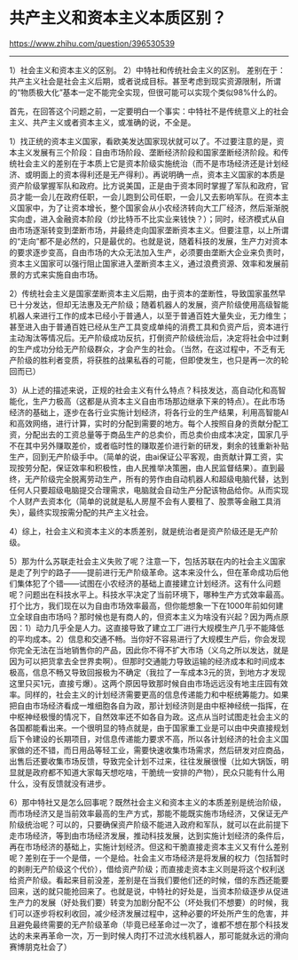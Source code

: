 # 共产主义和资本主义本质区别？

https://www.zhihu.com/question/396530539


************************************

1）社会主义和资本主义的区别。
2）中特社和传统社会主义的区别。
差别在于：共产主义社会是社会主义后期，或者说成目标。甚至考虑到现实资源限制，所谓的“物质极大化”基本一定不能完全实现，但很可能可以实现个类似98%什么的。

首先，在回答这个问题之前，一定要明白一个事实：中特社不是传统意义上的社会主义、共产主义或者资本主义，或准确的说，不全是。

1）找正统的资本主义国家，看欧美发达国家现状就可以了。不过要注意的是，资本主义发展有三个阶段：自由市场阶段、垄断经济阶段和国家垄断经济阶段。和传统社会主义的差别在于本质上它是资本阶级实施统治（而不是市场经济还是计划经济、或明面上的资本得利还是无产得利）。再说明确一点，资本主义国家的本质是资产阶级掌握军队和政府。比方说美国，正是由于资本同时掌握了军队和政府，官员才能一会儿在政府任职，一会儿跑到公司任职，一会儿又去影响军队。在资本主义国家中，为了让资本增长，整个国家会从小农经济转向大工厂经济，然后渐渐脱实向虚，进入金融资本阶段（炒比特币不比实业来钱快？）；同时，经济模式从自由市场逐渐转变到垄断市场，并最终走向国家垄断资本主义。但要注意，以上所谓的“走向”都不是必然的，只是最优的。也就是说，随着科技的发展，生产力对资本的要求逐步变高，自由市场的大众无法加入生产，必须要由垄断大企业来负责时，资本主义国家可以强行阻止国家进入垄断资本主义，通过浪费资源、效率和发展前景的方式来实施自由市场。

2）传统社会主义是国家垄断资本主义后期，由于资本的垄断性，导致国家虽然早已十分发达，但却无法惠及无产阶级；随着机器人的发展，资产阶级使用高级智能机器人来进行工作的成本已经小于普通人，以至于普通百姓大量失业，无力维生；甚至进入由于普通百姓已经从生产工具变成单纯的消费工具和负资产后，资本进行主动淘汰等情况后。无产阶级成功反抗，打倒资产阶级统治后，决定将社会中过剩的生产成功分给无产阶级群众，才会产生的社会。（当然，在这过程中，不乏有无产阶级的胜利者变质，将获胜的战果私吞的可能，但即使发生，也只是再一次的轮回而已）

3）从上述的描述来说，正规的社会主义有什么特点？科技发达，高自动化和高智能化，生产力极高（这都是从资本主义自由市场那边继承下来的特点）。在此市场经济的基础上，逐步在各行业实施计划经济，将各行业的生产结果，利用高智能AI和高效网络，进行计算，实时的分配到需要的地方。每个人按照自身的贡献分配工资，分配出去的工资总量等于商品生产的总卖价，而总卖价由成本决定，国家几乎不在其中另外赚取差价，或者临时性的赚取差价进行新的研发，剩余的钱重新补贴生产，回到无产阶级手中。（简单的说，由ai保证公平客观，由贡献计算工资，实现按劳分配，保证效率和积极性，由人民推举决策圈，由人民监督结果）。直到最终，无产阶级完全脱离劳动生产，所有的劳作由自动机器人和超级电脑代替，达到任何人只要超级电脑提交合理需求，电脑就会自动生产分配该物品给你。从而实现个人财产去资本化（简单的说就是私人房屋不会有人要租了、股票等金融工具消失），最终实现按需分配的共产主义社会。

4）综上，社会主义和资本主义的本质差别，就是统治者是资产阶级还是无产阶级。

5）那为什么苏联走社会主义失败了呢？注意一下，包括苏联在内的社会主义国家是走了列宁的路子——提前进行无产阶级革命。这本来没什么，但在革命成功后他们集体犯了个错——试图在小农经济的基础上直接建立计划经济。这有什么问题呢？问题出在科技水平上。科技水平决定了当前环境下，哪种生产方式效率最高。打个比方，我们现在以为自由市场效率最高，但你能想象一下在1000年前如何建立全球自由市场吗？那时候也是有商人的，但资本主义为啥没有兴起？因为两点原因：1）动力几乎全是人力。这直接导致了建立工厂进行大规模生产几乎不能降低的平均成本。2）信息和交通不畅。当你好不容易进行了大规模生产后，你会发现你完全无法在当地销售你的产品，因此你不得不扩大市场（义乌之所以发达，就是因为可以把货拿去全世界卖啊）。但那时交通能力导致运输的经济成本和时间成本极高，信息不畅又导致回报极为不确定（我拉了一车成本3元的货，到地方才发现这里只买1元，直接亏爆）。这两个原因导致那时候自由市场远远没有地主庄园有效率。同样的，社会主义的计划经济需要更高的信息传递能力和中枢统筹能力。如果把自由市场经济看成一堆细胞各自为政，那计划经济则是由中枢神经统一指挥，在中枢神经极慢的情况下，自然效率还不如各自为政。这点从当时试图走社会主义的各国都能看出来。一个很明显的特点就是，由于国家重工业是可以由中央直接规划后下令建设的长期项目，对信息传递能力要求不高，所以各计划经济的社会主义国家做的还不错，而日用品等轻工业，需要快速收集市场需求，然后研发对应商品，出售后还要收集市场反馈，导致完全计划不过来，往往发展很慢（比如大锅饭，明显就是政府都不知道大家每天想吃啥，干脆统一安排的产物），民众只能有什么用什么，没有反馈就没有进步。

6）那中特社又是怎么回事呢？既然社会主义和资本主义的本质差别是统治阶级，而市场经济又是当前效率最高的生产方式，那能不能既实施市场经济，又保证无产阶级统治呢？可以的，只要确保资产阶级不能进入政府和军队，就可以在此前提下走市场经济，等到由市场经济发展，推动科技发展，达到实施计划经济的条件后，再在市场经济的基础上，实施计划经济。但这和干脆直接走资本主义又有什么差别呢？差别在于一个是借，一个是给。社会主义市场经济是将发展的权力（包括暂时的剥削无产阶级这个代价），借给资产阶级；而直接走资本主义则是将这个权利送给资产阶级。看起来目前没差，差别是在当我们要他们还的时候，借的东西还能要回来，送的就只能抢回来了。也就是说，中特社的好处是，当资本阶级逐步从促进生产力的发展（好处我们要）转变为加剧分配不公（坏处我们不想要）的时候，我们可以逐步将权利收回，减少经济发展过程中，这种必要的坏处所产生的危害，并且避免最终需要的无产阶级革命（毕竟已经革命过一次了，谁都不想在那个科技发达的未来再革命一次，万一到时候人肉打不过流水线机器人，那可能就永远的滑向赛博朋克社会了）